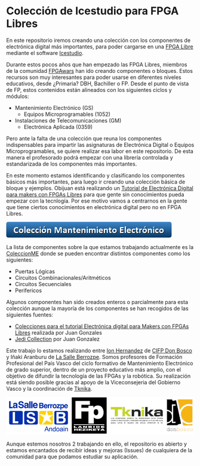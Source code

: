 # Colección de Icestudio para FPGA Libres

En este repositorio iremos creando una colección con los componentes de electrónica digital más importantes, para poder cargarse en una [FPGA Libre](https://www.youtube.com/watch?v=By8x3gL88T0) mediante el software [Icestudio](https://github.com/FPGAwars/icestudio).

Durante estos pocos años que han empezado las FPGA Libres, miembros de la comunidad [FPGAwars](https://groups.google.com/forum/#!forum/fpga-wars-explorando-el-lado-libre) han ido creando componentes o bloques. Estos recursos son muy interesantes para poder usarse en diferentes niveles educativos, desde ¿Primaria? DBH, Bachiller o FP. Desde el punto de vista de FP, estos contenidos están alineados con los siguientes ciclos y módulos:

- Mantenimiento Electrónico (GS)
  - Equipos Microprogramables (1052)
- Instalaciones de Telecomunicaciones (GM)
  - Electrónica Aplicada (0359)


Pero ante la falta de una colección que reuna los componentes indispensables para impartir las asignaturas de Electrónica Digital o Equipos Microprogramables, se quiere realizar esa labor en este repositorio. De esta manera el profesorado podrá empezar con una librería controlada y estandarizada de los componentes más importantes.

En este momento estamos identificando y clasificando los componentes básicos más importantes, para luego ir creando una colección básica de bloque y ejemplos. Obijuan está realizando un [Tutorial de Electrónica Digital para makers con FPGAs Libres](https://github.com/Obijuan/digital-electronics-with-open-FPGAs-tutorial/wiki) para que gente sin conocimientos pueda empezar con la tecnlogía. Por ese motivo vamos a centrarnos en la gente que tiene ciertos conocimientos en electrónica digital pero no en FPGA Libres.

[![Botón Colección Mantenimiento Electrónico](/Multimedia/button_coleccion-mantenimiento-electronico.png)](https://github.com/ionhsFP/Coleccion-FPGA-Icestudio/tree/master/ColeccionesFP/ColeccionME)

La lista de componentes sobre la que estamos trabajando actualmente es la [ColeccionME](https://github.com/ionhsFP/Coleccion-FPGA-Icestudio/tree/master/ColeccionesFP/ColeccionME) donde se pueden encontrar distintos componentes como los siguientes:

- Puertas Lógicas
- Circuitos Combinacionales/Aritméticos
- Circuitos Secuenciales
- Perifericos

Algunos componentes han sido creados enteros o parcialmente para esta colección aunque la mayoría de los componentes se han recogidos de las siguientes fuentes:

- [Colecciones para el tutorial Electrónica digital para Makers con FPGAs Libres](https://github.com/Obijuan/Academia-Jedi-Hw) realizada por Juan Gonzales
- [Jedi Collection](https://github.com/FPGAwars/Collection-Jedi) por Juan Gonzalez

Este trabajo lo estamos realizando entre [Ion Hernandez](https://twitter.com/ionhs_FP) de [CIFP Don Bosco](http://www.donbosco.hezkuntza.net/web/guest/inicio1) y Iñaki Aranburu de [La Salle Berrozpe](http://www.lasalleberrozpe.eus/web/eu). Somos profesores de Formación Profesional del País Vasco del ciclo formativo de Mantenimiento Electrónico de grado superior, dentro de un proyecto educativo más amplio, con el objetivo de difundir la tecnología de las FPGAs y la robótica. Su realización está siendo posible gracias al apoyo de la Viceconsejeria del Gobierno Vasco y la coordinación de [Tknika](https://www.tknika.eus/).

![Logo Don Bosco](Multimedia/Logo_guztiak.png)

Aunque estemos nosotros 2 trabajando en ello, el repositorio es abierto y estamos encantados de recibir ideas y mejoras (Issues) de cualquiera de la comunidad para que podamos estudiar su aplicación.
